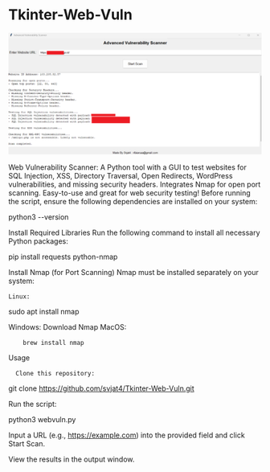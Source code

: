 # Tkinter-Web-Vuln
![gambar webvuln](https://github.com/svjat4/Tkinter-Web-Vuln/blob/main/km.png?raw=true)

Web Vulnerability Scanner: A Python tool with a GUI to test websites for SQL Injection, XSS, Directory Traversal, Open Redirects, WordPress vulnerabilities, and missing security headers. Integrates Nmap for open port scanning. Easy-to-use and great for web security testing!
Before running the script, ensure the following dependencies are installed on your system:

python3 --version

Install Required Libraries
Run the following command to install all necessary Python packages:

pip install requests python-nmap

Install Nmap (for Port Scanning)
Nmap must be installed separately on your system:

    Linux:

sudo apt install nmap

Windows: Download Nmap
MacOS:

        brew install nmap

Usage

      Clone this repository:

git clone https://github.com/svjat4/Tkinter-Web-Vuln.git

Run the script:

python3 webvuln.py

Input a URL (e.g., https://example.com) into the provided field and click Start Scan.

View the results in the output window.
